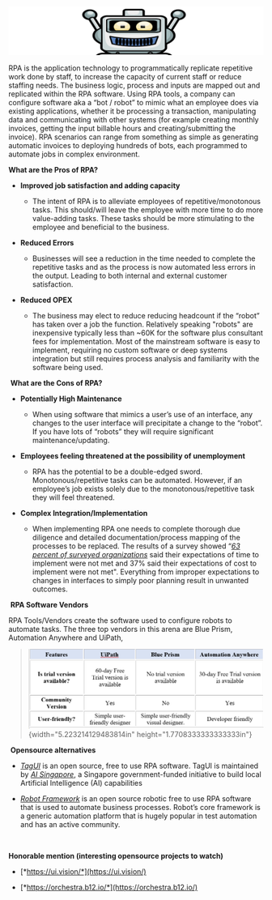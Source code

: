 ![robot](images/robot.png)

RPA is the application technology to programmatically replicate
repetitive work done by staff, to increase the capacity of current staff
or reduce staffing needs. The business logic, process and inputs are
mapped out and replicated within the RPA software. Using RPA tools, a
company can configure software aka a “bot / robot” to mimic what an
employee does via existing applications, whether it be processing a
transaction, manipulating data and communicating with other systems (for
example creating monthly invoices, getting the input billable hours and
creating/submitting the invoice). RPA scenarios can range from something
as simple as generating automatic invoices to deploying hundreds of
bots, each programmed to automate jobs in complex environment.

**What are the Pros of RPA?**

-   **Improved job satisfaction and adding capacity**

    -   The intent of RPA is to alleviate employees of
        repetitive/monotonous tasks. This should/will leave the employee
        with more time to do more value-adding tasks. These tasks should
        be more stimulating to the employee and beneficial to
        the business.

<!-- -->

-   **Reduced Errors**

    -   Businesses will see a reduction in the time needed to complete
        the repetitive tasks and as the process is now automated less
        errors in the output. Leading to both internal and external
        customer satisfaction.

<!-- -->

-   **Reduced OPEX**

    -   The business may elect to reduce reducing headcount if the
        “robot” has taken over a job the function. Relatively speaking
        "robots" are inexpensive typically less than \~60K for the
        software plus consultant fees for implementation. Most of the
        mainstream software is easy to implement, requiring no custom
        software or deep systems integration but still requires process
        analysis and familiarity with the software being used.

 **What are the Cons of RPA?**

-   **Potentially High Maintenance**

    -   When using software that mimics a user’s use of an interface,
        any changes to the user interface will precipitate a change to
        the “robot”. If you have lots of “robots” they will require
        significant maintenance/updating.

<!-- -->

-   **Employees feeling threatened at the possibility of unemployment**

    -   RPA has the potential to be a double-edged sword.
        Monotonous/repetitive tasks can be automated. However, if an
        employee’s job exists solely due to the monotonous/repetitive
        task they will feel threatened.

<!-- -->

-   **Complex Integration/Implementation**

    -   When implementing RPA one needs to complete thorough due
        diligence and detailed documentation/process mapping of the
        processes to be replaced. The results of a survey showed “[*63
        percent of surveyed
        organizations*](https://www2.deloitte.com/content/dam/Deloitte/at/Documents/technology/at-technology-robots-are-ready.pdf)
        said their expectations of time to implement were not met and
        37% said their expectations of cost to implement were not met".
        Everything from improper expectations to changes in interfaces
        to simply poor planning result in unwanted outcomes.

 **RPA Software Vendors**

RPA Tools/Vendors create the software used to configure robots to
automate tasks. The three top vendors in this arena are Blue Prism,
Automation Anywhere and UiPath,

> ![rpa-table](images/rpa-table.png){width="5.223214129483814in"
> height="1.7708333333333333in"}

 **Opensource alternatives**

-   [*TagUI*](https://github.com/kelaberetiv/TagUI) is an open source,
    free to use RPA software. TagUI is maintained by [*AI
    Singapore*](https://www.aisingapore.org/), a Singapore
    government-funded initiative to build local Artificial
    Intelligence (AI) capabilities

-   [*Robot Framework*](https://robotframework.org/) is an open source
    robotic free to use RPA software that is used to automate
    business processes. Robot’s core framework is a generic automation
    platform that is hugely popular in test automation and has an
    active community.

 

**Honorable mention (interesting opensource projects to watch)**

-   [*https://ui.vision/*](https://ui.vision/)

-   [*https://orchestra.b12.io/*](https://orchestra.b12.io/)
